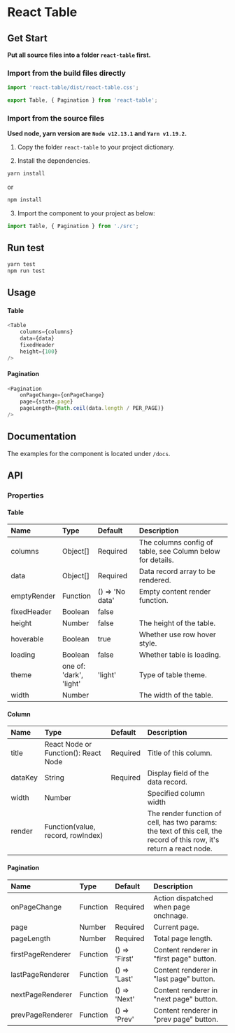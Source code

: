 # React Table

## Get Start

**Put all source files into a folder `react-table` first.**

### Import from the build files directly

```js
import 'react-table/dist/react-table.css';

export Table, { Pagination } from 'react-table';
```

### Import from the source files

**Used node, yarn version are `Node v12.13.1` and `Yarn v1.19.2`.**

1. Copy the folder `react-table` to your project dictionary.

2. Install the dependencies.

```js
yarn install
```

or

```js
npm install
```

3. Import the component to your project as below:

```js
import Table, { Pagination } from './src';
```

## Run test

```js
yarn test
npm run test
```

## Usage

#### Table
```js
<Table
    columns={columns}
    data={data}
    fixedHeader
    height={100}
/>
```

#### Pagination

```js
<Pagination
    onPageChange={onPageChange}
    page={state.page}
    pageLength={Math.ceil(data.length / PER_PAGE)}
/>
```

## Documentation

The examples for the component is located under `/docs`.

## API

### Properties

#### Table

| Name       | Type                           | Default       | Description                                               |
| :--------- | :----------------------------- | :------------ | :-------------------------------------------------------- |
| columns    | Object[]                       | Required      | The columns config of table, see Column below for details.|
| data       | Object[]                       | Required      | Data record array to be rendered.                         |
| emptyRender| Function                       |() => 'No data'| Empty content render function.                            |
| fixedHeader| Boolean                        | false         |                                                           |
| height     | Number                         | false         | The height of the table.                                  |
| hoverable  | Boolean                        | true          | Whether use row hover style.                              |
| loading    | Boolean                        | false         | Whether table is loading.                                 |
| theme      | one of:<br>'dark',<br>'light'  | 'light'       | Type of table theme.                                      |
| width      | Number                         |               | The width of the table.                                   |

#### Column

| Name   | Type                                 | Default  | Description                                               |
| :----- | :----------------------------------- | :------- | :-------------------------------------------------------- |
| title  | React Node or Function(): React Node | Required | Title of this column.                                     |
| dataKey| String                               | Required | Display field of the data record.                         |
| width  | Number                               |          | Specified column width                                    |
| render | Function(value, record, rowIndex)    |          | The render function of cell, has two params: the text of this cell, the record of this row, it's return a react node.                                         |

#### Pagination

| Name             | Type                  | Default       | Description                                               |
| :--------------- | :-------------------- | :------------ | :-------------------------------------------------------- |
| onPageChange     | Function              | Required      | Action dispatched when page onchnage.                     |
| page             | Number                | Required      | Current page.                                             |
| pageLength       | Number                | Required      | Total page length.                                        |
| firstPageRenderer| Function              |() => 'First'  | Content renderer in "first page" button.                  |
| lastPageRenderer | Function              |() => 'Last'   | Content renderer in "last page" button.                   |
| nextPageRenderer | Function              |() => 'Next'   | Content renderer in "next page" button.                   |
| prevPageRenderer | Function              |() => 'Prev'   | Content renderer in "prev page" button.                   |
